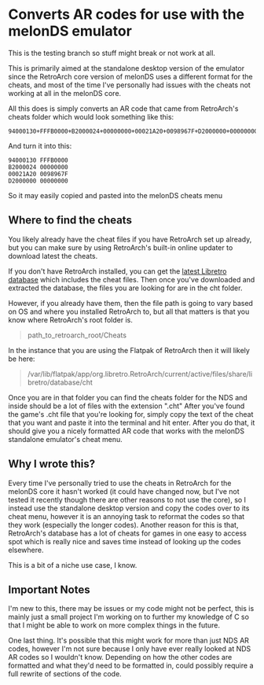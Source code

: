# Converts AR codes for use with the melonDS emulator

This is the testing branch so stuff might break or not work at all.

This is primarily aimed at the standalone desktop version of the emulator since the RetroArch core version of melonDS uses a different format for the cheats, and most of the time I've personally had issues with the cheats not working at all in the melonDS core.

All this does is simply converts an AR code that came from RetroArch's cheats folder which would look something like this:

    94000130+FFFB0000+B2000024+00000000+00021A20+0098967F+D2000000+00000000

And turn it into this:

    94000130 FFFB0000
    B2000024 00000000
    00021A20 0098967F
    D2000000 00000000

So it may easily copied and pasted into the melonDS cheats menu

## Where to find the cheats
You likely already have the cheat files if you have RetroArch set up already, but you can make sure by using RetroArch's built-in online updater to download latest the cheats.

If you don't have RetroArch installed, you can get the [latest Libretro database](https://github.com/libretro/libretro-database/releases/latest) which includes the cheat files.
Then once you've downloaded and extracted the database, the files you are looking for are in the cht folder.

However, if you already have them, then the file path is going to vary based on OS and where you installed RetroArch to, but all that matters is that you know where RetroArch's root folder is.

> path_to_retroarch_root/Cheats

In the instance that you are using the Flatpak of RetroArch then it will likely be here:

> /var/lib/flatpak/app/org.libretro.RetroArch/current/active/files/share/libretro/database/cht

Once you are in that folder you can find the cheats folder for the NDS and inside should be a lot of files with the extension ".cht"
After you've found the game's .cht file that you're looking for, simply copy the text of the cheat that you want and paste it into the terminal and hit enter. After you do that, it should give you a nicely formatted AR code that works with the melonDS standalone emulator's cheat menu.

## Why I wrote this?
Every time I've personally tried to use the cheats in RetroArch for the melonDS core it hasn't worked (it could have changed now, but I've not tested it recently though there are other reasons to not use the core), so I instead use the standalone desktop version and copy the codes over to its cheat menu, however it is an annoying task to reformat the codes so that they work (especially the longer codes). 
Another reason for this is that, RetroArch's database has a lot of cheats for games in one easy to access spot which is really nice and saves time instead of looking up the codes elsewhere. 

This is a bit of a niche use case, I know.

## Important Notes
I'm new to this, there may be issues or my code might not be perfect, this is mainly just a small project I'm working on to further my knowledge of C so that I might be able to work on more complex things in the future.

One last thing. It's possible that this might work for more than just NDS AR codes, however I'm not sure because I only have ever really looked at NDS AR codes so I wouldn't know. Depending on how the other codes are formatted and what they'd need to be formatted in, could possibly require a full rewrite of sections of the code.